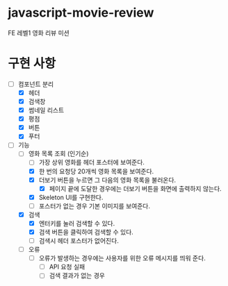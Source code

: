 # javascript-movie-review

FE 레벨1 영화 리뷰 미션

# 구현 사항
- [ ] 컴포넌트 분리
    - [X] 헤더
    - [X] 검색창
    - [X] 썸네일 리스트
    - [X] 평점
    - [X] 버튼
    - [X] 푸터
- [ ] 기능
    - [ ] 영화 목록 조회 (인기순)
        - [ ] 가장 상위 영화를 헤더 포스터에 보여준다.
        - [X] 한 번의 요청당 20개씩 영화 목록을 보여준다.
        - [X] 더보기 버튼을 누르면 그 다음의 영화 목록을 불러온다.
            - [X] 페이지 끝에 도달한 경우에는 더보기 버튼을 화면에 출력하지 않는다.
        - [X] Skeleton UI를 구현한다.
        - [ ] 포스터가 없는 경우 기본 이미지를 보여준다.
    - [X] 검색
        - [X] 엔터키를 눌러 검색할 수 있다.
        - [X] 검색 버튼을 클릭하여 검색할 수 있다.
        - [ ] 검색시 헤더 포스터가 없어진다.
    - [ ] 오류
        - [ ] 오류가 발생하는 경우에는 사용자를 위한 오류 메시지를 띄워 준다.
            - [ ] API 요청 실패
            - [ ] 검색 결과가 없는 경우